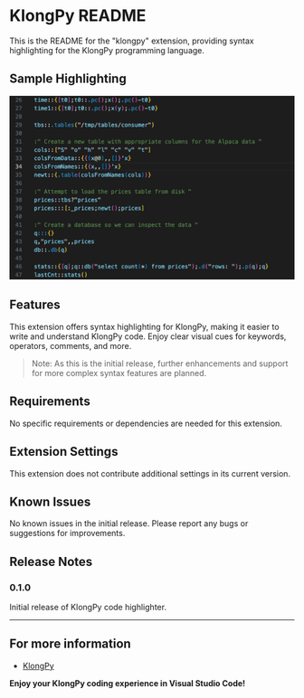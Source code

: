 # KlongPy README

This is the README for the "klongpy" extension, providing syntax highlighting for the KlongPy programming language.

## Sample Highlighting

![Sample](images/preview.png)

## Features

This extension offers syntax highlighting for KlongPy, making it easier to write and understand KlongPy code. Enjoy clear visual cues for keywords, operators, comments, and more.

> Note: As this is the initial release, further enhancements and support for more complex syntax features are planned.

## Requirements

No specific requirements or dependencies are needed for this extension.

## Extension Settings

This extension does not contribute additional settings in its current version.

## Known Issues

No known issues in the initial release. Please report any bugs or suggestions for improvements.

## Release Notes

### 0.1.0

Initial release of KlongPy code highlighter.

---

## For more information

* [KlongPy](http://klongpy.org)

**Enjoy your KlongPy coding experience in Visual Studio Code!**
